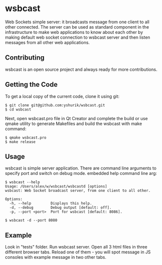 # wsbcast

Web Sockets simple server: it broadcasts message from one client to all other connected.
The server can be used as standard component in the infrastructure to make web applications
to know about each other by making default web socket connection to wsbcast server and then listen
messages from all other web applications.

## Contributing

wsbcast is an open source project and always ready for more contributions.

## Getting the Code

To get a local copy of the current code, clone it using git:

    $ git clone git@github.com:yshurik/wsbcast.git
    $ cd wsbcast
    
Next, open wsbcast.pro file in Qt Creator and complete the build or use qmake utility
to generate Makefiles and build the wsbcast with make command:

    $ qmake wsbcast.pro
    $ make release
    
## Usage 

wsbcast is simple server application. There are command line arguments to specify port and switch on debug mode.
embedded help command line arg:

    $ wsbcast --help
    Usage: /Users/alex/w/wsbcast/wsbcastd [options]
    wsbcast: Web Socket broadcast server, from one client to all other.

    Options:
      -h, --help         Displays this help.
      -d, --debug        Debug output [default: off].
      -p, --port <port>  Port for wsbcast [default: 8086].

    $ wsbcast -d --port 8080
    
## Example

Look in "tests" folder. Run wsbcast server. Open all 3 html files in three different browser tabs. Reload one of them - you will spot message in JS consoles with example message in two other tabs.
